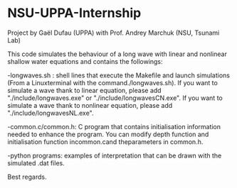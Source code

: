 # NSU-UPPA-Internship
Project by Gaël Dufau (UPPA) with Prof. Andrey Marchuk (NSU, Tsunami Lab)

This code simulates the behaviour of a long wave with linear and nonlinear shallow water equations and contains the followings:

-longwaves.sh : shell  lines  that  execute  the  Makefile  and  launch  simulations (From  a  Linuxterminal with the command./longwaves.sh). If you want to simulate a wave thank to linear equation, please add "./include/longwaves.exe" or "./include/longwavesCN.exe". If you want to simulate a wave thank to nonlinear equation, please add "./include/longwavesNL.exe".

-common.c/common.h:  C program that contains initialisation information needed to enhance the program.  You can modify depth function and initialisation function incommon.cand theparameters in common.h.

-python programs: examples of interpretation that can be drawn with the simulated .dat files.

Best regards.
